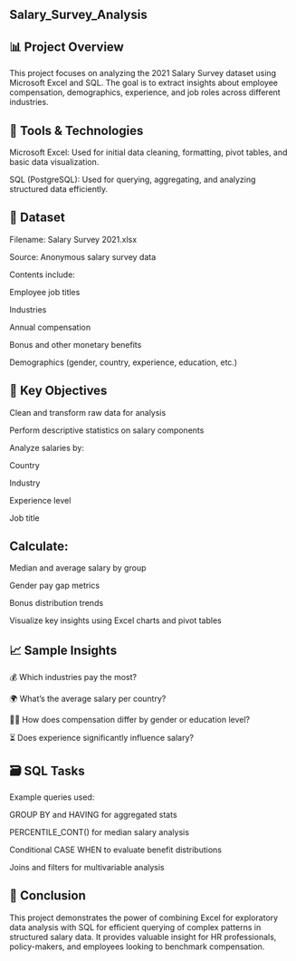 ## Salary_Survey_Analysis

## 📊 Project Overview

This project focuses on analyzing the 2021 Salary Survey dataset using Microsoft Excel and SQL. The goal is to extract insights about employee compensation, demographics, experience, and job roles across different industries.

## 🧰 Tools & Technologies

Microsoft Excel: Used for initial data cleaning, formatting, pivot tables, and basic data visualization.

SQL (PostgreSQL): Used for querying, aggregating, and analyzing structured data efficiently.

## 📁 Dataset

Filename: Salary Survey 2021.xlsx

Source: Anonymous salary survey data

Contents include:

Employee job titles

Industries

Annual compensation

Bonus and other monetary benefits

Demographics (gender, country, experience, education, etc.)

## 📌 Key Objectives

Clean and transform raw data for analysis

Perform descriptive statistics on salary components

Analyze salaries by:

Country

Industry

Experience level

Job title

## Calculate:

Median and average salary by group

Gender pay gap metrics

Bonus distribution trends

Visualize key insights using Excel charts and pivot tables

## 📈 Sample Insights

💰 Which industries pay the most?

🌍 What’s the average salary per country?

👩‍💼 How does compensation differ by gender or education level?

⏳ Does experience significantly influence salary?

## 🗃️ SQL Tasks

Example queries used:

GROUP BY and HAVING for aggregated stats

PERCENTILE_CONT() for median salary analysis

Conditional CASE WHEN to evaluate benefit distributions

Joins and filters for multivariable analysis

## 📌 Conclusion

This project demonstrates the power of combining Excel for exploratory data analysis with SQL for efficient querying of complex patterns in structured salary data. It provides valuable insight for HR professionals, policy-makers, and employees looking to benchmark compensation.

